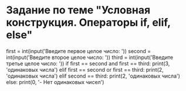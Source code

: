 # Задание по теме "Условная конструкция. Операторы if, elif, else"
first = int(input('Введите первое целое число: '))
second = int(input('Введите второе целое число: '))
third = int(input('Введите третье целое число: '))
if first == second and first == third:
    print(3, 'одинаковых числа')
elif first == second or first == third:
    print(2, 'одинаковых числа')
elif second == third:
    print(2, 'одинаковых числа')
else:
    print(0, '- Нет одинаковых чисел')


